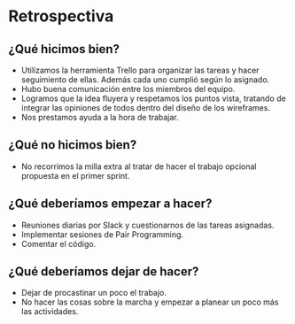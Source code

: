 <h1>Retrospectiva</h1>

<h2>¿Qué hicimos bien?</h2>

<ul>
  <li>Utilizamos la herramienta Trello para organizar las tareas y hacer seguimiento de ellas. Además cada uno cumplió según lo asignado.</li>
  <li>Hubo buena comunicación entre los miembros del equipo.</li>
  <li>Logramos que la idea fluyera y respetamos los puntos vista, tratando de integrar las opiniones de todos dentro del diseño de los wireframes.</li>
  <li>Nos prestamos ayuda a la hora de trabajar.</li>
</ul>

<h2>¿Qué no hicimos bien?</h2>

<ul>
  <li>No recorrimos la milla extra al tratar de hacer el trabajo opcional propuesta en el primer sprint.</li>
</ul>

<h2>¿Qué deberíamos empezar a hacer?</h2>

<ul>
  <li>Reuniones diarias por Slack y cuestionarnos de las tareas asignadas.</li>
  <li>Implementar sesiones de Pair Programming.</li>
  <li>Comentar el código.</li>
</ul>

<h2>¿Qué deberíamos dejar de hacer?</h2>

<ul>
  <li>Dejar de procastinar un poco el trabajo.</li>
  <li>No hacer las cosas sobre la marcha y empezar a planear un poco más las actividades.</li>
</ul>
